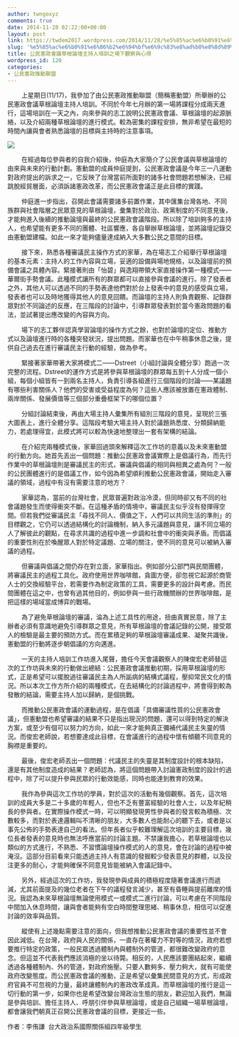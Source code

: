 ```yaml
---
author: twngoxyz
comments: true
date: 2014-11-28 02:22:00+00:00
layout: post
link: https://twdem2017.wordpress.com/2014/11/28/%e5%85%ac%e6%b0%91%e6%86%b2%e6%94%bf%e6%9c%83%e8%ad%b0%e8%8d%89%e6%a0%b9%e8%ab%96%e5%a3%87%e4%b8%bb%e6%8c%81%e4%ba%ba%e5%9f%b9%e8%a8%93%e4%b9%8b%e5%a0%b4%e4%b8%8b%e8%a7%80%e5%af%9f%e8%88%87%e5%bf%83/
slug: '%e5%85%ac%e6%b0%91%e6%86%b2%e6%94%bf%e6%9c%83%e8%ad%b0%e8%8d%89%e6%a0%b9%e8%ab%96%e5%a3%87%e4%b8%bb%e6%8c%81%e4%ba%ba%e5%9f%b9%e8%a8%93%e4%b9%8b%e5%a0%b4%e4%b8%8b%e8%a7%80%e5%af%9f%e8%88%87%e5%bf%83'
title: 公民憲政會議草根論壇主持人培訓之場下觀察與心得
wordpress_id: 120
categories:
- 公民憲政推動聯盟
---
```


        上星期日(11/17)，我參加了由公民憲政推動聯盟（簡稱憲動盟）所舉辦的公民憲政會議草根論壇主持人培訓。不同於今年七月辦的第一場將課程分成兩天進行，這場培訓在一天之內，向來參與的志工說明公民憲政會議、草根論壇的起源脈絡，以及介紹兩種草根論壇的進行模式。較為密集的課程安排，無非希望在最短的時間內讓與會者熟悉論壇的目標與主持時的注意事項。  
  
  


[![](https://twdem2017.files.wordpress.com/2014/11/ce8f5-1920576_743857882318064_3805223030576727937_n.jpg)](https://twdem2017.files.wordpress.com/2014/11/ce8f5-1920576_743857882318064_3805223030576727937_n.jpg)

  
  
        在經過每位參與者的自我介紹後，仲庭為大家簡介了公民會議與草根論壇的由來與未來的行動計劃。憲動盟的成員仲庭提到，公民憲政會議是今年三一八運動對政府提出的訴求之一，它反映了台灣當前所面對的諸多社會問題若想解決，已經跳脫經貿層面，必須訴諸憲政改革，而公民憲政會議正是此目標的實踐。  
  
        仲庭進一步指出，召開此會議需要諸多前置作業，其中匯集台灣各地、不同族群與社會階層之民眾意見的草根論壇，彙集對於政治、政黨制度的不同意見後，才能夠進入後續的推動論壇與最終的公民憲政會議階段。所以除了培訓夠多的主持人，也希望能有更多不同的團體、社區響應，各自舉辦草根論壇，並將論壇記錄交由憲動盟建檔。如此一來才能夠儘量達成納入大多數公民之意間的目標。  
  
        接下來，熟悉各種審議民主操作方式的家華，為在場志工介紹舉行草根論壇的基本元素：主持人的工作內容與立場，妥適的設備與場地規格，以及論壇前的預備會議之具體內容。緊接著則由「怡碧」與逸翔帶領大家直接操作第一種模式——華爾街手勢會議。此種模式讓所有的群眾都可以直接參與會議的進行。除了發表者之外，其他人可以透過不同的手勢表達他們對於台上發表中的意見的感受與立場，發表者也可以及時地獲得其他人的意見回饋。而論壇的主持人則負責觀察、記錄群眾對於不同論述的反應，在三階段的討論中，引導群眾發表對於當今憲政問題的看法，並試著提出應改變的內容與方向。  
  
        場下的志工夥伴認真學習論壇的操作方式之餘，也對於論壇的定位、推動方式以及論壇進行時的各種突發狀況，提出問題。而家華也在中午稍事休息之後，提供自己過去在進行審議民主行動的經驗，做為參考。  
  
        緊接著家華帶著大家將模式二——Dstreet（小組討論與全體分享）跑過一次完整的流程。Dstreet的運作方式是將參與草根論壇的群眾每五到十人分成一個小組，每個小組皆有一到兩名主持人，負責引導各組進行三個階段的討論——某議題有哪些利害關係人？他們的受害或受益程度為何？這些人應該被放置在憲政體制、兩岸關係、發展價值等三個部分重疊框架下的哪個位置？  
  
        分組討論結束後，再由大場主持人彙集所有組別三階段的意見，呈現於三張大圖表上，進行全體分享。這階段考驗大場主持人對於議題熟悉度、分類歸納能力，若處理得宜，此模式將可以較為快速地整理出一套有架構的結論。  
  
        在介紹完兩種模式後，家華回過頭來解釋這次工作坊的意義以及未來憲動盟的行動方向。她首先丟出一個問題：推動公民憲政會議實際上是倡議行為，而先行作業中的草根論壇則是審議民主的形式，審議與倡議的相同與相異之處為何？一般的公民團體進行的是倡議工作，如今因為希望順利推動公民憲政會議，開始走入審議的領域，過程中有沒有需要注意的地方？  
  
        家華認為，當前的台灣社會，民眾普遍對政治冷漠，但同時卻又有不同的社會議題發生而使得衝突不斷。在這種矛盾的情境中，審議民主似乎沒有發揮得空間。但若我們從審議民主「尋找不同人、價值之下，人們可以共同生活的準則」的目標觀之，它仍可以透過結構化的討論機制，納入多元議題與意見，讓不同立場的人了解彼此的觀點，在尋求共識的過程中進一步調和社會中的衝突與矛盾。而倡議的重要性則在於喚醒眾人對於特定議題、立場的關注，使不同的意見可以被納入審議的過程。  
  
        但審議與倡議之間仍存在對立面，家華指出。例如部分公部門與民間團體，將審議民主的過程工具化。政府使用世界咖啡館，貪圖方便，卻忽視它起源於商管人士的交換經驗平台，若需要作為制定政策的工具，需要更多的設計與考慮。而民間團體在這之中，也曾有過其他目的，例如參與一些行政機關辦的世界咖啡館，是把這樣的場域當成博弈的戰場。  
  
        為了避免草根論壇的審議，淪為上述工具性的用途，扭曲真實民意，除了主辦者必須有意識地避免引導群眾之意見，所有草根論壇的會議記錄的公開，接受眾人的檢驗是最主要的預防方式。而在累積足夠的草根論壇審議成果、凝聚共識後，憲動盟的行動將逐步朝倡議的方向邁進。  
  
        一天的主持人培訓工作坊進入尾聲，擔任今天會議觀察人的陳俊宏老師替這次的工作坊與未來的行動做出總結：公民憲政會議推動初期，採用草根論壇的形式，正是希望可以擺脫過往審議民主為人所詬病的結構式議程，壓抑常民文化的情況。所以本次工作方所介紹的兩種模式，在去結構化的討論過程中，將會得到較為發散的結論，需要主持人加以歸納，是個挑戰。  
  
        而推動公民憲政會議的運動過程，是在倡議「具備審議性質的公民憲政會議」，但憲動盟也希望審議的結果不只是指出現況的問題，還可以得到特定的解決方案，或至少有個可以努力的方向，如此一來才能夠真正彌補代議民主失靈的情況。而俊宏老師說，若想要達成此目標，在會議進行的過程中懷有傾聽不同意見的胸襟是重要的。  
  
        最後，俊宏老師丟出一個問題：代議民主的失靈是其制度設計的根本缺陷，還是有其他制度造成的結果？老師認為，將這個問題帶入討論憲政制度的設計的過程中，除了可以提升參與民眾的行動效能感，同時也能達到教育的效果。  
  
        我作為參與這次工作坊的學員，對於這次的活動有幾個觀察。首先，這次培訓的成員大多是二十多歲的年輕人，但也不乏有豐富經驗的社會人士，以及年紀稍長的參與者。在實際操作模式一時，可以明顯發現男性參與者的發言較為積極、次數較多，而對於表達邏輯叫不清晰的朋友，大多數人也能耐心的聽下去，或者是以事先公佈的手勢表達自己的看法。但年長者似乎較難理解這次培訓的主要目標，幾位長者發表的意見時也無法呼應當前的討論主題。不禁讓我擔心，若草根論壇也以類似的方式進行，不熟悉、不習慣論壇操作模式的人的意見，會在討論的過程中被淹沒。這部分目前看來只能透過主持人有意識的發掘較少發表意見的群體，以及投注更多的耐心，才能夠確保不同意見皆能被納入會議記錄中。  
  
        另外，經過這次的工作坊，我發現參與成員的積極程度隨著會議進行而遞減，尤其前面提及的幾位老者在下午的議程發言減少，甚至有昏睡與提前離席的情況。我認為未來草根論壇無論使用模式一或模式二進行討論，可以考慮在不同階段中間加入休息時間，讓與會者能夠有空白時間整理思緒、稍事休息，相信可以促進討論的效率與品質。  
  
  
        縱使有上述幾點需要注意的面向，但我想推動公民憲政會議的重要性並不會因此減低。在台灣，政府與人民的關係，一直存在著權力不對等的情況，政府若想要推行特定的政策，一般民眾透過體制內與體制外的管道，都很難改變政府的意念。但這並不代表我們應該消極的坐以待斃。相反的，人民應該要團結起來，繼續透過各種體制內、外的管道，對政府施壓。只要人數夠多、壓力夠大，就有可能使政府改變態度。而公民憲政會議的推動，正是希望以彙集民間意見的方式，形成政府官員不可忽視的力量，最終讓體制內的憲政改革成真。而草根論壇的推行是這一切行動的第一步，如果你也是希望改變台灣政治生態的朋友，歡迎加入我們，無論是參與培訓、擔任主持人、呼朋引伴參與草根論壇，或是自己組織一場草根論壇，都會讓我們朝真正召開公民憲政會議的目標，更接近一些。  
  
作者：李侑謙  台大政治系國際關係組四年級學生
